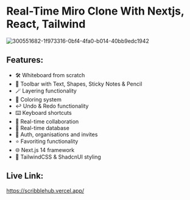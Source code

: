 # Real-Time Miro Clone With Nextjs, React, Tailwind

![300551682-1f973316-0bf4-4fa0-b014-40bb9edc1942](https://github.com/konarksharma2001/Scribble-Hub/assets/87274294/097f6c4d-cc78-45a7-9df9-b630a945a1d8)

## Features:

* 🛠️ Whiteboard from scratch
* 🧰 Toolbar with Text, Shapes, Sticky Notes & Pencil
* 🪄 Layering functionality
* 🎨 Coloring system
* ↩️ Undo & Redo functionality
* ⌨️ Keyboard shortcuts
* 🤝 Real-time collaboration
* 💾 Real-time database
* 🔐 Auth, organisations and invites
* ⭐️ Favoriting functionality
* 🌐 Next.js 14 framework
* 💅 TailwindCSS & ShadcnUI styling

## Live Link:
https://scribblehub.vercel.app/


